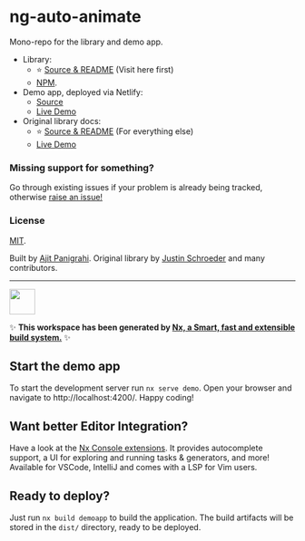 # ng-auto-animate

Mono-repo for the library and demo app.

- Library:
  - ⭐️ [Source & README](https://github.com/ajitzero/ng-auto-animate/tree/main/libs/ng-auto-animate) (Visit here first)
  - [NPM](https://www.npmjs.com/package/ng-auto-animate).
- Demo app, deployed via Netlify:
  - [Source](https://github.com/ajitzero/ng-auto-animate/tree/main/apps/demo)
  - [Live Demo](https://ng-auto-animate.netlify.app/)
- Original library docs:
  - ⭐️ [Source & README](https://github.com/formkit/auto-animate) (For everything else)
  - [Live Demo](https://auto-animate.formkit.com)

### Missing support for something?

Go through existing issues if your problem is already being tracked, otherwise [raise an issue!](https://github.com/ajitzero/ng-auto-animate/issues/new)

### License

[MIT](https://github.com/ajitzero/ng-auto-animate/blob/main/LICENSE).

Built by [Ajit Panigrahi](https://github.com/ajitzero). Original library by [Justin Schroeder](https://github.com/justin-schroeder) and many contributors.

---

<a alt="Nx logo" href="https://nx.dev" target="_blank" rel="noreferrer"><img src="https://raw.githubusercontent.com/nrwl/nx/master/images/nx-logo.png" width="45"></a>

✨ **This workspace has been generated by [Nx, a Smart, fast and extensible build system.](https://nx.dev)** ✨

## Start the demo app

To start the development server run `nx serve demo`. Open your browser and navigate to http://localhost:4200/. Happy coding!

## Want better Editor Integration?

Have a look at the [Nx Console extensions](https://nx.dev/nx-console). It provides autocomplete support, a UI for exploring and running tasks & generators, and more! Available for VSCode, IntelliJ and comes with a LSP for Vim users.

## Ready to deploy?

Just run `nx build demoapp` to build the application. The build artifacts will be stored in the `dist/` directory, ready to be deployed.
